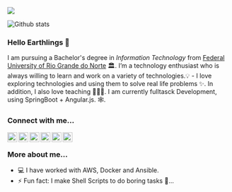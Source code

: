 ![](https://visitor-badge.glitch.me/badge?page_id=jrogeriosilva.jrogeriosilva)

![Github stats](https://github-readme-stats.vercel.app/api?username=jrogeriosilva&show_icons=true&hide_border=true)

### Hello Earthlings 👋


I am pursuing a Bachelor's degree in _Information Technology_ from [Federal University of Rio Grande do Norte](https://ufrn.br/) 🏛.
I’m a technology enthusiast who is always willing to learn and work on a variety of technologies.💡 - I love exploring technologies and using them to solve real life problems ✨. In addition, I also love teaching 👨🏻‍💻. I am currently fulltasck Development, using SpringBoot + Angular.js. 🕸️.

### Connect with me...

<a href="https://linkedin.com/in/jrogeriosilva">
  <img align="left" alt="Rogério's Linkdein" width="22px" src="https://cdn.jsdelivr.net/npm/simple-icons@v3/icons/linkedin.svg" />
</a>
<a href="https://github.com/jrogeriosilva">
  <img align="left" alt="Rogério's Github" width="22px" src="https://cdn.jsdelivr.net/npm/simple-icons@v3/icons/github.svg" />
</a>
<a href="https://t.me/joserogerio">
  <img align="left" alt="Rogério's Telegram" width="22px" src="https://cdn.jsdelivr.net/npm/simple-icons@v3/icons/telegram.svg" />
</a>
<a href="https://instagram.com/jrogerio.s/">
  <img align="left" alt="Rogério's Instagram" width="22px" src="https://cdn.jsdelivr.net/npm/simple-icons@v3/icons/instagram.svg" />
</a>
<a href="https://www.facebook.com/joserogeriosilva/">
  <img align="left" alt="Rogério's Facebook" width="22px" src="https://cdn.jsdelivr.net/npm/simple-icons@v3/icons/facebook.svg" />
</a>

<a href="https://twitter.com/jrogerio">
  <img align="left" alt="Rogério's Twitter" width="22px" src="https://cdn.jsdelivr.net/npm/simple-icons@v3/icons/twitter.svg" />
</a>

<br />

### More about me...

- 💻 I have worked with AWS, Docker and Ansible.
- ⚡ Fun fact: I make Shell Scripts to do boring tasks 🤣...

